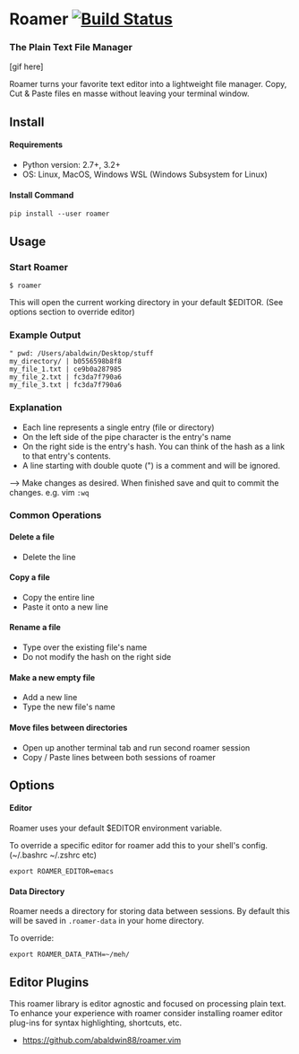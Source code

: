 # Roamer [![Build Status](https://travis-ci.org/abaldwin88/roamer.svg?branch=master)](https://travis-ci.org/abaldwin88/roamer)
### The Plain Text File Manager

[gif here]

Roamer turns your favorite text editor into a lightweight file manager.  Copy, Cut & Paste files en masse without leaving your terminal window.

## Install
#### Requirements
* Python version: 2.7+, 3.2+
* OS: Linux, MacOS, Windows WSL (Windows Subsystem for Linux)

#### Install Command
```shell
pip install --user roamer
```

## Usage

### Start Roamer
```shell
$ roamer
```
This will open the current working directory in your default $EDITOR.  (See options section to override editor)

### Example Output
```shell
" pwd: /Users/abaldwin/Desktop/stuff
my_directory/ | b0556598b8f8
my_file_1.txt | ce9b0a287985
my_file_2.txt | fc3da7f790a6
my_file_3.txt | fc3da7f790a6
```

### Explanation

* Each line represents a single entry (file or directory)
* On the left side of the pipe character is the entry's name
* On the right side is the entry's hash.  You can think of the hash as a link to that entry's contents.
* A line starting with double quote (") is a comment and will be ignored.

--> Make changes as desired.  When finished save and quit to commit the changes.  e.g.  vim `:wq`

### Common Operations

#### Delete a file
 * Delete the line

#### Copy a file
* Copy the entire line
* Paste it onto a new line

#### Rename a file
* Type over the existing file's name
* Do not modify the hash on the right side

#### Make a new empty file
* Add a new line
* Type the new file's name

#### Move files between directories
* Open up another terminal tab and run second roamer session
* Copy / Paste lines between both sessions of roamer



## Options

#### Editor
Roamer uses your default $EDITOR environment variable.  

To override a specific editor for roamer add this to your shell's config. (~/.bashrc   ~/.zshrc  etc)
```shell
export ROAMER_EDITOR=emacs
```

#### Data Directory
Roamer needs a directory for storing data between sessions.  By default this will be saved in `.roamer-data` in your home directory.

To override:
```shell
export ROAMER_DATA_PATH=~/meh/
```


## Editor Plugins

This roamer library is editor agnostic and focused on processing plain text.  To enhance your experience with roamer consider installing roamer editor plug-ins for syntax highlighting, shortcuts, etc.

* https://github.com/abaldwin88/roamer.vim

